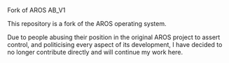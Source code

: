 Fork of AROS AB_V1

This repository is a fork of the AROS operating system.

Due to people abusing their position in the original AROS project to assert control, and politicising every aspect of its development, I have decided to no longer contribute directly and will continue my work here.

